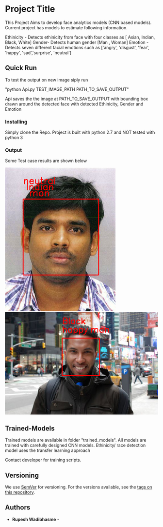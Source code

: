 # Project Title

This Project Aims to develop face analytics models (CNN based models). Current project has models to estimate following information.

Ethinicity - Detects ethinicity from face with four classes as  [ Asian, Indian, Black, White]
Gender- Detects human gender [Man , Woman]
Emotion - Detects seven different facial emotions such as ['angry', 'disgust', 'fear', 'happy', 'sad','surprise', 'neutral'] 

## Quick Run

To test the output on new image siply run

"python Api.py TEST_IMAGE_PATH PATH_TO_SAVE_OUTPUT"

Api saves the the image at PATH_TO_SAVE_OUTPUT with bounding box drawn around the detected face with detected Ethinicity, Gender and Emotion 


### Installing

Simply clone the Repo. Project is built with python 2.7 and NOT tested with python 3


### Output 

Some Test case results are shown below

![Screenshot](images/pred_man.png)
![Screenshot](images/pred_coloured.png)

## Trained-Models

Trained models are available in folder "trained_models". All models are trained with carefully designed CNN models.
Ethinicity/ race detection model uses the transfer learning approach

Contact developer for training scripts.

## Versioning

We use [SemVer](http://semver.org/) for versioning. For the versions available, see the [tags on this repository](https://github.com/your/project/tags). 

## Authors

* **Rupesh Wadibhasme** - 



